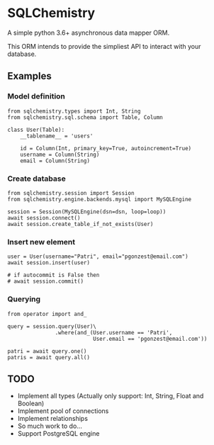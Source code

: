 # SQLChemistry
A simple python 3.6+ asynchronous data mapper ORM.

This ORM intends to provide the simpliest API to interact with your database.

## Examples

### Model definition
```
from sqlchemistry.types import Int, String
from sqlchemistry.sql.schema import Table, Column

class User(Table):
    __tablename__ = 'users'

    id = Column(Int, primary_key=True, autoincrement=True)
    username = Column(String)
    email = Column(String)
```

### Create database
```
from sqlchemistry.session import Session
from sqlchemistry.engine.backends.mysql import MySQLEngine

session = Session(MySQLEngine(dsn=dsn, loop=loop))
await session.connect()
await session.create_table_if_not_exists(User)
```

### Insert new element
```
user = User(username="Patri", email="pgonzest@email.com")
await session.insert(user)

# if autocommit is False then
# await session.commit()
```

### Querying
```
from operator import and_

query = session.query(User)\
               .where(and_(User.username == 'Patri',
                           User.email == 'pgonzest@email.com'))

patri = await query.one()
patris = await query.all()
```

## TODO
- Implement all types (Actually only support: Int, String, Float and Boolean)
- Implement pool of connections
- Implement relationships
- So much work to do...
- Support PostgreSQL engine
